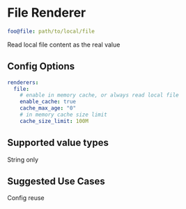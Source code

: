 # File Renderer

```yaml
foo@file: path/to/local/file
```

Read local file content as the real value

## Config Options

```yaml
renderers:
  file:
    # enable in memory cache, or always read local file
    enable_cache: true
    cache_max_age: "0"
    # in memory cache size limit
    cache_size_limit: 100M
```

## Supported value types

String only

## Suggested Use Cases

Config reuse
